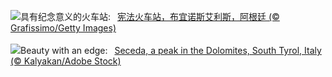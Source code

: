 ![](https://www.bing.com/th?id=OHR.ConstitucionStation_ZH-CN7962568053_UHD.jpg&w=1000)具有纪念意义的火车站:&nbsp;&ensp;[宪法火车站，布宜诺斯艾利斯，阿根廷 (© Grafissimo/Getty Images)](https://www.bing.com/th?id=OHR.ConstitucionStation_ZH-CN7962568053_UHD.jpg)
<br><br/>
![](https://www.bing.com/th?id=OHR.SecedaPeak_EN-US0983713623_UHD.jpg&w=1000)Beauty with an edge:&nbsp;&ensp;[Seceda, a peak in the Dolomites, South Tyrol, Italy (© Kalyakan/Adobe Stock)](https://www.bing.com/th?id=OHR.SecedaPeak_EN-US0983713623_UHD.jpg)
<br><br/>
